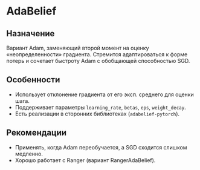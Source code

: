 # AdaBelief

## Назначение
Вариант Adam, заменяющий второй момент на оценку «неопределенности» градиента. Стремится адаптироваться к форме потерь и сочетает быстроту Adam с обобщающей способностью SGD.

## Особенности
- Использует отклонение градиента от его эксп. среднего для оценки шага.
- Поддерживает параметры `learning_rate`, `betas`, `eps`, `weight_decay`.
- Есть реализации в сторонних библиотеках (`adabelief-pytorch`).

## Рекомендации
- Применять, когда Adam переобучается, а SGD сходится слишком медленно.
- Хорошо работает с Ranger (вариант RangerAdaBelief).
